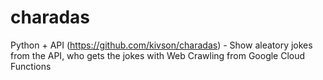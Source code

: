 # charadas
Python + API (https://github.com/kivson/charadas) - Show aleatory jokes from the API, who gets the jokes with Web Crawling from Google Cloud Functions
